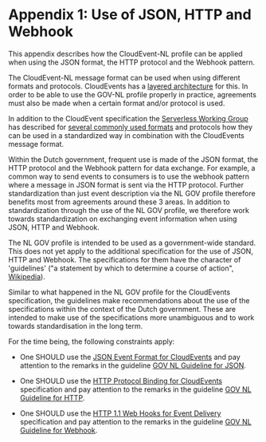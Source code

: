 # Appendix 1: Use of JSON, HTTP and Webhook

This appendix describes how the CloudEvent-NL profile can be applied when using the JSON format, the HTTP protocol and the Webhook pattern.

The CloudEvent-NL message format can be used when using different formats and protocols. CloudEvents has a [layered architecture](https://github.com/cloudevents/spec/blob/v1.0.1/primer.md#architecture) for this. In order to be able to use the GOV-NL profile properly in practice, agreements must also be made when a certain format and/or protocol is used.

In addition to the CloudEvent specification the [Serverless Working Group](https://github.com/cncf/wg-serverless) has described for [several commonly used formats](https://github.com/cloudevents/spec#cloudevents-documents) and protocols how they can be used in a standardized way in combination with the CloudEvents message format. 

Within the Dutch government, frequent use is made of the JSON format, the HTTP protocol and the Webhook pattern for data exchange. For example, a common way to send events to consumers is to use the webhook pattern where a message in JSON format is sent via the HTTP protocol. Further standardization than just event description via the NL GOV profile therefore benefits most from agreements around these 3 areas. In addition to standardization through the use of the NL GOV profile, we therefore work towards standardization on exchanging event information when using JSON, HTTP and Webhook.

The NL GOV profile is intended to be used as a government-wide standard. This does not yet apply to the additional specification for the use of JSON, HTTP and Webhook. The specifications for them have the character of 'guidelines' ("a statement by which to determine a course of action", [Wikipedia](https://en.wikipedia.org/wiki/Guideline)).

Similar to what happened in the NL GOV profile for the CloudEvents specification, the guidelines make recommendations
about the use of the specifications within the context of the Dutch government. These are intended to make use of the specifications more unambiguous and to work towards standardisation in the long term.

For the time being, the following constraints apply:

- One SHOULD use the [JSON Event Format for CloudEvents](https://github.com/cloudevents/spec/blob/v1.0.1/json-format.md) and pay attention to the remarks in the guideline [GOV NL Guideline for JSON](https://github.com/VNG-Realisatie/NL-GOV-profile-for-CloudEvents/blob/main/GOV-NL-Guideline-for-JSON.md).

- One SHOULD use the [HTTP Protocol Binding for CloudEvents](https://github.com/cloudevents/spec/blob/v1.0.1/http-protocol-binding.md) specification and pay attention to the remarks in the guideline [GOV NL Guideline for HTTP](https://github.com/VNG-Realisatie/NL-GOV-profile-for-CloudEvents/blob/main/GOV-NL-Guideline-for-HTTP.md).

- One SHOULD use the [HTTP 1.1 Web Hooks for Event Delivery](https://github.com/cloudevents/spec/blob/v1.0.1/http-webhook.md) specification and pay attention to the remarks in the guideline [GOV NL Guideline for Webhook](https://github.com/VNG-Realisatie/NL-GOV-profile-for-CloudEvents/blob/main/GOV-NL-Guideline-for-Webhook.md).